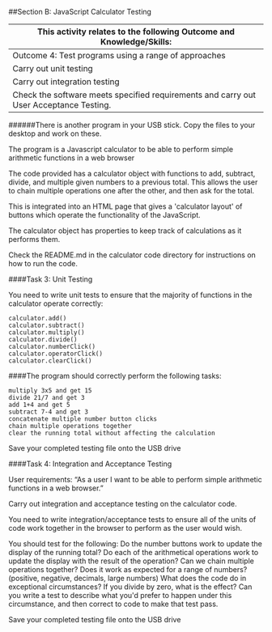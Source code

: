 ##Section B: JavaScript Calculator Testing


|This activity relates to the following Outcome and Knowledge/Skills:
|-----------------------------------------------------------------
|Outcome 4: Test programs using a range of approaches
|Carry out unit testing
|Carry out integration testing
|Check the software meets specified requirements and carry out User Acceptance Testing.

######There is another program in your USB stick.  Copy the files to your desktop and work on these.

The program is a Javascript calculator to be able to perform simple arithmetic functions in a web browser

The code provided has a calculator object with functions to add, subtract, divide, and multiple given numbers to a previous total. This allows the user to chain multiple operations one after the other, and then ask for the total.

This is integrated into an HTML page that gives a 'calculator layout' of buttons which operate the functionality of the JavaScript.

The calculator object has properties to keep track of calculations as it performs them.

Check the README.md in the calculator code directory for instructions on how to run the code.


####Task 3: Unit Testing

You need to write unit tests to ensure that the majority of functions in the calculator operate correctly:

	calculator.add()
	calculator.subtract()
	calculator.multiply()
	calculator.divide()
	calculator.numberClick()
	calculator.operatorClick()
	calculator.clearClick()


####The program should correctly perform the following tasks:

	multiply 3x5 and get 15
	divide 21/7 and get 3
	add 1+4 and get 5
	subtract 7-4 and get 3
	concatenate multiple number button clicks
	chain multiple operations together
	clear the running total without affecting the calculation

Save your completed testing file onto the USB drive


####Task 4: Integration and Acceptance Testing

User requirements:
“As a user I want to be able to perform simple arithmetic functions in a web browser.”

Carry out integration and acceptance testing on the calculator code.  

You need to write integration/acceptance tests to ensure all of the units of code work together in the browser to perform as the user would wish.

You should test for the following:
 Do the number buttons work to update the display of the running total?
 Do each of the arithmetical operations work to update the display with the result of the operation?
 Can we chain multiple operations together?
 Does it work as expected for a range of numbers? (positive, negative, decimals, large numbers)
What does the code do in exceptional circumstances?
If you divide by zero, what is the effect?
Can you write a test to describe what you'd prefer to happen under this circumstance, and then correct to code to make that test pass.

Save your completed testing file onto the USB drive
